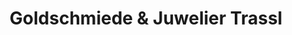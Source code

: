 ---
title: "Goldschmiede & Juwelier Trassl"
url: /weidenberg/goldschmiede-und-juwelier-trassl/
shop: Schmuck
---